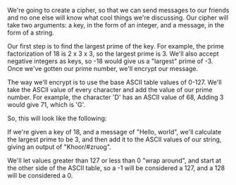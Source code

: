 We're going to create a cipher, so that we can send messages to our friends and no one else will know what cool things we're discussing. Our cipher will take two arguments: a key, in the form of an integer, and a message, in the form of a string.

Our first step is to find the largest prime of the key. For example, the prime factorization of 18 is 2 x 3 x 3, so the largest prime is 3. We'll also accept negative integers as keys, so -18 would give us a "largest" prime of -3. Once we've gotten our prime number, we'll encrypt our message.

The way we'll encrypt is to use the base ASCII table values of 0-127. We'll take the ASCII value of every character and add the value of our prime number. For example, the character 'D' has an ASCII value of 68, Adding 3 would give 71, which is 'G'.

So, this will look like the following:

If we're given a key of 18, and a message of "Hello, world", we'll calculate the largest prime to be 3, and then add it to the ASCII values of our string, giving an output of "Khoor/#zruog".

We'll let values greater than 127 or less than 0 "wrap around", and start at the other side of the ASCII table, so a -1 will be considered a 127, and a 128 will be considered a 0.